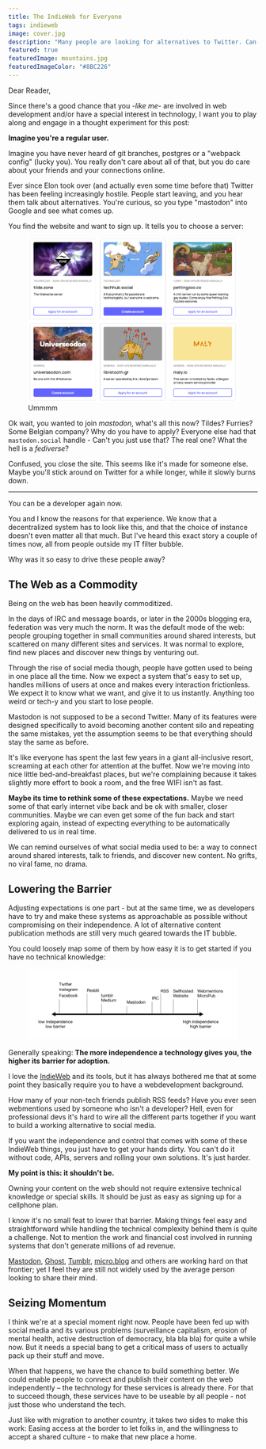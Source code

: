 ```yaml
---
title: The IndieWeb for Everyone
tags: indieweb
image: cover.jpg
description: "Many people are looking for alternatives to Twitter. Can the IndieWeb step up? How can we build better social media for people without technical knowledge?"
featured: true
featuredImage: mountains.jpg
featuredImageColor: "#8BC226"
---
```


<p class="lead">Dear Reader,</p>

Since there's a good chance that you _-like me-_ are involved in web development and/or have a special interest in technology, I want you to play along and engage in a thought experiment for this post: 

__Imagine you're a regular user.__

Imagine you have never heard of git branches, postgres or a "webpack config" (lucky you). You really don't care about all of that, but you do care about your friends and your connections online.

Ever since Elon took over (and actually even some time before that) Twitter has been feeling increasingly hostile. People start leaving, and you hear them talk about alternatives. You're curious, so you type "mastodon" into Google and see what comes up. 

You find the website and want to sign up. It tells you to choose a server:

<figure class="extend">
    <img src="servers.png" alt="mastodon server list" />
    <figcaption>Ummmm</figcaption>
</figure>

Ok wait, you wanted to join _mastodon_, what's all this now? Tildes? Furries? Some Belgian company? Why do you have to apply? Everyone else had that `mastodon.social` handle - Can't you just use that? The real one? What the hell is a _fediverse_?

Confused, you close the site. This seems like it's made for someone else. Maybe you'll stick around on Twitter for a while longer, while it slowly burns down.

-----

You can be a developer again now.

You and I know the reasons for that experience. We know that a decentralized system has to look like this, and that the choice of instance doesn't even matter all that much. But I've heard this exact story a couple of times now, all from people outside my IT filter bubble.

Why was it so easy to drive these people away?

## The Web as a Commodity

Being on the web has been heavily commoditized. 

In the days of IRC and message boards, or later in the 2000s blogging era, federation was very much the norm. It was the default mode of the web: people grouping together in small communities around shared interests, but scattered on many different sites and services. It was normal to explore, find new places and discover new things by venturing out.

Through the rise of social media though, people have gotten used to being in one place all the time. Now we expect a system that's easy to set up, handles millions of users at once and makes every interaction frictionless. We expect it to know what we want, and give it to us instantly. Anything too weird or tech-y and you start to lose people.

Mastodon is not supposed to be a second Twitter. Many of its features were designed specifically to avoid becoming another content silo and repeating the same mistakes, yet the assumption seems to be that everything should stay the same as before.

It's like everyone has spent the last few years in a giant all-inclusive resort, screaming at each other for attention at the buffet. Now we're moving into nice little bed-and-breakfast places, but we're complaining because it takes slightly more effort to book a room, and the free WIFI isn't as fast.

__Maybe its time to rethink some of these expectations.__ Maybe we need some of that early internet vibe back and be ok with smaller, closer communities. Maybe we can even get some of the fun back and start exploring again, instead of expecting everything to be automatically delivered to us in real time.

We can remind ourselves of what social media used to be: a way to connect around shared interests, talk to friends, and discover new content. No grifts, no viral fame, no drama.

## Lowering the Barrier

Adjusting expectations is one part - but at the same time, we as developers have to try and make these systems as approachable as possible without compromising on their independence. A lot of alternative content publication methods are still very much geared towards the IT bubble.

You could loosely map some of them by how easy it is to get started if you have no technical knowledge:

<figure class="extend">
    <img src="chart.jpg" alt="chart of different methods of publishing content, on an axis ranging from 'low barrier' (left) to 'high barrier' (right)" />
</figure>

Generally speaking: __The more independence a technology gives you, the higher its barrier for adoption.__ 

I love the [IndieWeb](https://indieweb.org/) and its tools, but it has always bothered me that at some point they basically require you to have a webdevelopment background. 

How many of your non-tech friends publish RSS feeds? Have you ever seen webmentions used by someone who isn't a developer? Hell, even for professional devs it's hard to wire all the different parts together if you want to build a working alternative to social media. 

If you want the independence and control that comes with some of these IndieWeb things, you just have to get your hands dirty. You can't do it without code, APIs, servers and rolling your own solutions. It's just harder.

__My point is this: it shouldn't be.__

Owning your content on the web should not require extensive technical knowledge or special skills. It should be just as easy as signing up for a cellphone plan.

I know it's no small feat to lower that barrier. Making things feel easy and straightforward while handling the technical complexity behind them is quite a challenge. Not to mention the work and financial cost involved in running systems that don't generate millions of ad revenue.

[Mastodon](https://mastodon.social/), [Ghost](https://ghost.org/), [Tumblr](https://www.tumblr.com/), [micro.blog](https://micro.blog/) and others are working hard on that frontier; yet I feel they are still not widely used by the average person looking to share their mind.

## Seizing Momentum

I think we're at a special moment right now. People have been fed up with social media and its various problems (surveillance capitalism, erosion of mental health, active destruction of democracy, bla bla bla) for quite a while now. But it needs a special bang to get a critical mass of users to actually pack up their stuff and move.

When that happens, we have the chance to build something better. We could enable people to connect and publish their content on the web independently – the technology for these services is already there. For that to succeed though, these services have to be useable by all people - not just those who understand the tech.

Just like with migration to another country, it takes two sides to make this work: Easing access at the border to let folks in, and the willingness to accept a shared culture - to make that new place a home.